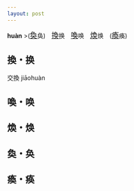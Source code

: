 ```yaml
---
layout: post
---
```


**huàn** >(<big>[奐]({{site.url}}{{page.url}}#奐・奂)</big>奂)　<big>[換]({{site.url}}{{page.url}}#換・换)</big>换　<big>[喚]({{site.url}}{{page.url}}#喚・唤)</big>唤　<big>[煥]({{site.url}}{{page.url}}#煥・焕)</big>焕　(<big>[瘓]({{site.url}}{{page.url}}#瘓・痪)</big>痪)

## 換・换

交換 jiāohuàn

## 喚・唤

## 煥・焕

## 奐・奂

## 瘓・痪
